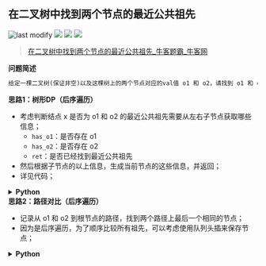 ## 在二叉树中找到两个节点的最近公共祖先
<!--START_SECTION:badge-->

![last modify](https://img.shields.io/static/v1?label=last%20modify&message=2025-07-08%2016%3A53%3A13&label_color=gray&color=thistle&style=flat-square)
[![](https://img.shields.io/static/v1?label=&message=%E4%B8%AD%E7%AD%89&label_color=gray&color=yellow&style=flat-square)](../../../README.md#中等)
[![](https://img.shields.io/static/v1?label=&message=%E7%89%9B%E5%AE%A2&label_color=gray&color=green&style=flat-square)](../../../README.md#牛客)
[![](https://img.shields.io/static/v1?label=&message=%E4%BA%8C%E5%8F%89%E6%A0%91/%E6%A0%91&label_color=gray&color=blue&style=flat-square)](../../../README.md#二叉树树)

<!--END_SECTION:badge-->
<!--info
tags: [二叉树]
source: 牛客
level: 中等
number: '0102'
name: 在二叉树中找到两个节点的最近公共祖先
companies: []
-->

> [在二叉树中找到两个节点的最近公共祖先_牛客题霸_牛客网](https://www.nowcoder.com/practice/e0cc33a83afe4530bcec46eba3325116)

<summary><b>问题简述</b></summary>

```txt
给定一棵二叉树(保证非空)以及这棵树上的两个节点对应的val值 o1 和 o2，请找到 o1 和 o2 的最近公共祖先节点。
```

<!-- 
<details><summary><b>详细描述</b></summary>

```txt
```

</details>
-->

<!-- <div align="center"><img src="../../../_assets/xxx.png" height="300" /></div> -->

<summary><b>思路1：树形DP（后序遍历）</b></summary>

- 考虑判断结点 x 是否为 o1 和 o2 的最近公共祖先需要从左右子节点获取哪些信息；
    - `has_o1`：是否存在 o1
    - `has_o2`：是否存在 o2
    - `ret`：是否已经找到最近公共祖先
- 然后根据子节点的以上信息，生成当前节点的这些信息，并返回；
- 详见代码；

<details><summary><b>Python</b></summary>

```python
class Solution:
    def lowestCommonAncestor(self , root: TreeNode, o1: int, o2: int) -> int:
        
        from dataclasses import dataclass
        
        @dataclass
        class Info:
            has_o1: bool  # 以当前结点为根节点的树中是否存在 o1
            has_o2: bool  # 以当前结点为根节点的树中是否存在 o2
            ret: int  # o1 和 o2 的最近公共祖先

        def dfs(x):
            if not x: return Info(False, False, None)
            
            l, r = dfs(x.left), dfs(x.right)
            has_o1 = l.has_o1 or r.has_o1 or x.val == o1
            has_o2 = l.has_o2 or r.has_o2 or x.val == o2
            ret = l.ret or r.ret or x.val if has_o1 and has_o2 else None
            return Info(has_o1, has_o2, ret)
        
        return dfs(root).ret
```

</details>


<summary><b>思路2：路径对比（后序遍历）</b></summary>

- 记录从 o1 和 o2 到根节点的路径，找到两个路径上最后一个相同的节点；
- 因为是后序遍历，为了顺序比较所有祖先，可以考虑使用队列头插来保存节点；

<details><summary><b>Python</b></summary>

```python
class Solution:
    def lowestCommonAncestor(self , root: TreeNode, o1: int, o2: int) -> int:
        
        def dfs(x, o, path):  # 获取 o 的祖先路径
            if not x: return False
            l, r = dfs(x.left, o, path), dfs(x.right, o, path)
            if l or r or x.val == o: 
                path.appendleft(x.val)
                return True
            return False
        
        from collections import deque
        p1 = deque(); dfs(root, o1, p1)
        p2 = deque(); dfs(root, o2, p2)
        
        pre = -1
        for v1, v2 in zip(p1, p2):
            if v1 == v2: pre = v1
            else: break
                
        return pre
```

</details>